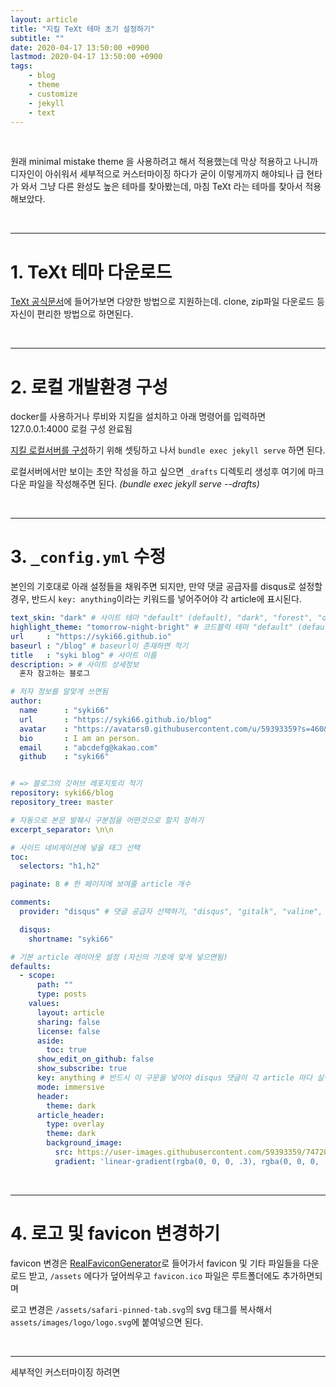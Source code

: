 ```yaml
---
layout: article
title: "지킬 TeXt 테마 초기 설정하기"
subtitle: ""
date: 2020-04-17 13:50:00 +0900
lastmod: 2020-04-17 13:50:00 +0900
tags: 
    - blog
    - theme
    - customize
    - jekyll
    - text
---
```


<br>

원래 minimal mistake theme 을 사용하려고 해서 적용했는데 막상 적용하고 나니까 디자인이 아쉬워서 세부적으로 커스터마이징 하다가 굳이 이렇게까지 해야되나 급 현타가 와서 그냥 다른 완성도 높은 테마를 찾아봤는데, 마침 TeXt 라는 테마를 찾아서 적용해보았다.

<br>

---

# 1. TeXt 테마 다운로드

[TeXt 공식문서](https://tianqi.name/jekyll-TeXt-theme/docs/en/quick-start)에 들어가보면 다양한 방법으로 지원하는데. clone, zip파일 다운로드 등 자신이 편리한 방법으로 하면된다. 

<br>

---

# 2. 로컬 개발환경 구성

docker를 사용하거나 루비와 지킬을 설치하고 아래 명령어를 입력하면 127.0.0.1:4000 로컬 구성 완료됨

[지킬 로컬서버를 구성](https://syki66.github.io/blog/2020/02/06/jekyll-local-server.html)하기 위해 셋팅하고 나서 `bundle exec jekyll serve` 하면 된다.

로컬서버에서만 보이는 초안 작성을 하고 싶으면 `_drafts` 디렉토리 생성후 여기에 마크다운 파일을 작성해주면 된다. *(bundle exec jekyll serve --drafts)*

<br>

---

# 3. `_config.yml` 수정

본인의 기호대로 아래 설정들을 채워주면 되지만, 만약 댓글 공급자를 disqus로 설정할 경우, 반드시 `key: anything`이라는 키워드를 넣어주어야 각 article에 표시된다.

```yml
text_skin: "dark" # 사이트 테마 "default" (default), "dark", "forest", "ocean", "chocolate", "orange"
highlight_theme: "tomorrow-night-bright" # 코드블럭 테마 "default" (default), "tomorrow", "tomorrow-night", "tomorrow-night-eighties", "tomorrow-night-blue", "tomorrow-night-bright"
url     : "https://syki66.github.io"
baseurl : "/blog" # baseurl이 존재하면 적기
title   : "syki blog" # 사이트 이름
description: > # 사이트 상세정보
  혼자 참고하는 블로그

# 저자 정보를 알맞게 쓰면됨
author:
  name      : "syki66"
  url       : "https://syki66.github.io/blog"
  avatar    : "https://avatars0.githubusercontent.com/u/59393359?s=460&v=4"
  bio       : I am an person.
  email     : "abcdefg@kakao.com"
  github    : "syki66"


# => 블로그의 깃허브 레포지토리 적기
repository: syki66/blog
repository_tree: master

# 자동으로 본문 발췌시 구분점을 어떤것으로 할지 정하기
excerpt_separator: \n\n

# 사이드 네비게이션에 넣을 태그 선택
toc:
  selectors: "h1,h2"

paginate: 8 # 한 페이지에 보여줄 article 개수

comments:
  provider: "disqus" # 댓글 공급자 선택하기, "disqus", "gitalk", "valine", "custom"

  disqus:
    shortname: "syki66"

# 기본 article 레이아웃 설정 (자신의 기호에 맞게 넣으면됨)
defaults:
  - scope:
      path: ""
      type: posts
    values:
      layout: article
      sharing: false
      license: false
      aside:
        toc: true
      show_edit_on_github: false
      show_subscribe: true
      key: anything # 반드시 이 구문을 넣어야 disqus 댓글이 각 article 마다 실행됨
      mode: immersive 
      header:
        theme: dark
      article_header:
        type: overlay
        theme: dark
        background_image:
          src: https://user-images.githubusercontent.com/59393359/74720914-e4b7e980-5279-11ea-9532-c262caf64f00.jpg
          gradient: 'linear-gradient(rgba(0, 0, 0, .3), rgba(0, 0, 0, .0))'
```

<br>

---

# 4. 로고 및 favicon 변경하기

favicon 변경은 [RealFaviconGenerator](https://realfavicongenerator.net/)로 들어가서 favicon 및 기타 파일들을 다운로드 받고, `/assets` 에다가 덮어씌우고 `favicon.ico` 파일은 루트폴더에도 추가하면되며

로고 변경은 `/assets/safari-pinned-tab.svg`의 svg 태그를 복사해서 `assets/images/logo/logo.svg`에 붙여넣으면 된다.

<br>

---

세부적인 커스터마이징 하려면

<br><br><br><br>